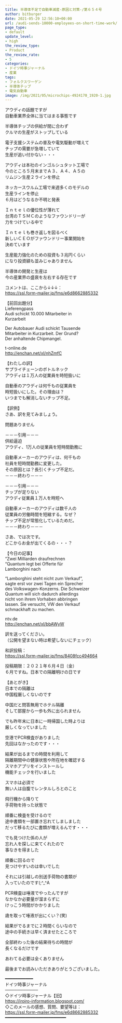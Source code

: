 ```yaml
---
title: 半導体不足で自動車減産-原因と対策-/第６５４号
author: bitburger
date: 2021-05-29 12:56:10+00:00
url: /audi-sends-10000-employees-on-short-time-work/
page_type:
- default
update_level:
- high
the_review_type:
- Product
the_review_rate:
- 5
categories:
- ドイツ時事ジャーナル
- 産業
tags:
- フォルクスワーゲン
- 半導体チップ
- 電気自動車
image: /img/2021/05/microchips-4924170_1920-1.jpg
---
```

アウディの話題ですが  
自動車業界全体に当てはまる事態です

半導体チップの供給が間に合わず  
クルマの生産がストップしている

電子支援システムの普及や電気駆動が増えて  
チップの需要が急増していて  
生産が追い付かない・・・

アウディは本社のインゴルシュタット工場で  
今のところ５月末までＡ３、Ａ４、Ａ５の  
リムジン生産２ラインを停止

ネッカースウルム工場で来週多くのモデルの  
生産ラインを停止  
６月はどうなるか不明と発表

Ｉｎｔｅｌの優位性が薄れて  
台湾のＴＳＭＣのようなファウンドリーが  
力をつけている中で

Ｉｎｔｅｌも巻き返しを図るべく  
新しいＣＥＯがファウンドリー事業開始を  
決めています

生産能力強化のための投資も３兆円くらい  
になり投資額も並みじゃありません

半導体の開発と生産は  
今の産業界の盛衰を左右する存在です

  
コメントは、ここから↓↓↓：  
<https://ssl.form-mailer.jp/fms/e6d8662885332>

【前回出題分】  
Lieferengpass  
Audi schickt 10.000 Mitarbeiter in  
Kurzarbeit

Der Autobauer Audi schickt Tausende  
Mitarbeiter in Kurzarbeit. Der Grund?  
Der anhaltende Chipmangel.

t-online.de  
<http://enchan.net/xl/nhZmfC>

  
【わたしの訳】  
サプライチェーンのボトルネック  
アウディは１万人の従業員を時短扱いに

自動車のアウディは何千もの従業員を  
時短扱いにした。その理由は？  
いつまでも解消しないチップ不足。

  
【訳例】  
さあ、訳を見てみましょう。

問題ありません

－－－引用－－－  
供給逼迫  
アウディ、1万人の従業員を短時間勤務に

自動車メーカーのアウディは、何千もの  
社員を短時間勤務に変更した。  
その原因とは？長引くチップ不足だ。  
－－－終わり－－－

  
－－－引用－－－  
チップが足りない  
アウディ従業員１万人を時短へ

自動車メーカーのアウディは数千人の  
従業員の労働時間を短縮する。なぜ？  
チップ不足が常態化しているためだ。  
－－－終わり－－－

  
さあ、では次です。  
どこからお金が出てくるの・・・？

【今日の記事】  
&#8220;Zwei Milliarden draufrechnen  
&#8220;Quantum legt bei Offerte für  
Lamborghini nach

&#8220;Lamborghini steht nicht zum Verkauf&#8221;,  
sagte erst vor zwei Tagen ein Sprecher  
des Volkswagen-Konzerns. Die Schweizer  
Quantum will sich dadurch allerdings  
nicht von ihrem Vorhaben abbringen  
lassen. Sie versucht, VW den Verkauf  
schmackhaft zu machen.

ntv.de  
<http://enchan.net/xl/bbAWyW>

訳を送ってください。  
（公開を望まない時は希望しないにチェック）

和訳投稿：  
 <https://ssl.form-mailer.jp/fms/8408fcc494664>

投稿期限：２０２１年６月４日（金）  
６月ですね。日本での隔離明けの日です

【あとがき】  
日本での隔離は  
中国程厳しくないのです

中国だと問答無用でホテル隔離  
そして部屋から一歩も外に出られません

でも昨年末に日本に一時帰国した時よりは  
厳しくなっていました

空港でPCR検査がありました  
先回はなかったのです・・・

結果が出るまでの時間を利用して  
隔離期間中の健康状態や所在地を確認する  
スマホアプリをインストールし  
機能チェックを行いました

スマホは必須で  
無い人は自腹でレンタルしろとのこと

飛行機から降りて  
手荷物を持った状態で

順番に検査を受けるので  
途中書類を一部置き忘れてしましました  
だって移るたびに書類が増えるんです・・・

でも見つけた係の人が  
忘れ人を探しに来てくれたので  
事なきを得ました

順番に回るので  
見つけやすいのは幸いでした

それには引越しの別送手荷物の書類が  
入っていたのです(;^_^A

PCR検査は唾液でやったんですが  
なかなか必要量が溜まらずに  
けっこう時間がかかりました

歳を取って唾液が出にくい？(笑)

結果がでるまでに２時間くらいなので  
途中の手続きは早く済ませたところで

全部終わった後の結果待ちの時間が  
長くなるだけです

あわてる必要は全くありません

  
最後までお読みいただきありがとうございました。

━━━━━━━━━━━  
ドイツ時事ジャーナル  
───────────  
◇ドイツ時事ジャーナル【旧】  
<https://iroiro-information.blogspot.com/>  
◇このメールの感想、質問、要望等は：  
<https://ssl.form-mailer.jp/fms/e6d8662885332>  
━━━━━━━━━━━━━━━━━━━━━━━━